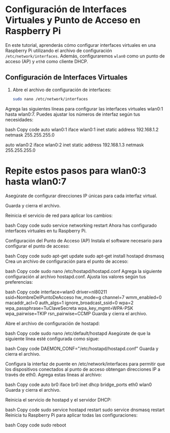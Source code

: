 # Configuración de Interfaces Virtuales y Punto de Acceso en Raspberry Pi

En este tutorial, aprenderás cómo configurar interfaces virtuales en una Raspberry Pi utilizando el archivo de configuración `/etc/network/interfaces`. Además, configuraremos `wlan0` como un punto de acceso (AP) y `eth0` como cliente DHCP.

## Configuración de Interfaces Virtuales

1. Abre el archivo de configuración de interfaces:

   ```bash
   sudo nano /etc/network/interfaces
Agrega las siguientes líneas para configurar las interfaces virtuales wlan0:1 hasta wlan0:7. Puedes ajustar los números de interfaz según tus necesidades:

bash
Copy code
auto wlan0:1
iface wlan0:1 inet static
    address 192.168.1.2
    netmask 255.255.255.0

auto wlan0:2
iface wlan0:2 inet static
    address 192.168.1.3
    netmask 255.255.255.0

# Repite estos pasos para wlan0:3 hasta wlan0:7
Asegúrate de configurar direcciones IP únicas para cada interfaz virtual.

Guarda y cierra el archivo.

Reinicia el servicio de red para aplicar los cambios:

bash
Copy code
sudo service networking restart
Ahora has configurado interfaces virtuales en tu Raspberry Pi.

Configuración del Punto de Acceso (AP)
Instala el software necesario para configurar el punto de acceso:

bash
Copy code
sudo apt-get update
sudo apt-get install hostapd dnsmasq
Crea un archivo de configuración para el punto de acceso:

bash
Copy code
sudo nano /etc/hostapd/hostapd.conf
Agrega la siguiente configuración al archivo hostapd.conf. Ajusta los valores según tus preferencias:

bash
Copy code
interface=wlan0
driver=nl80211
ssid=NombreDelPuntoDeAcceso
hw_mode=g
channel=7
wmm_enabled=0
macaddr_acl=0
auth_algs=1
ignore_broadcast_ssid=0
wpa=2
wpa_passphrase=TuClaveSecreta
wpa_key_mgmt=WPA-PSK
wpa_pairwise=TKIP
rsn_pairwise=CCMP
Guarda y cierra el archivo.

Abre el archivo de configuración de hostapd:

bash
Copy code
sudo nano /etc/default/hostapd
Asegúrate de que la siguiente línea esté configurada como sigue:

bash
Copy code
DAEMON_CONF="/etc/hostapd/hostapd.conf"
Guarda y cierra el archivo.

Configura la interfaz de puente en /etc/network/interfaces para permitir que los dispositivos conectados al punto de acceso obtengan direcciones IP a través de eth0. Agrega estas líneas al archivo:

bash
Copy code
auto br0
iface br0 inet dhcp
    bridge_ports eth0 wlan0
Guarda y cierra el archivo.

Reinicia el servicio de hostapd y el servidor DHCP:

bash
Copy code
sudo service hostapd restart
sudo service dnsmasq restart
Reinicia tu Raspberry Pi para aplicar todas las configuraciones:

bash
Copy code
sudo reboot

